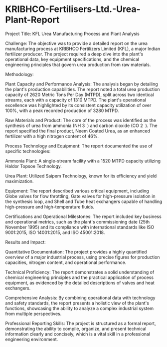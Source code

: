 # KRIBHCO-Fertilisers-Ltd.-Urea-Plant-Report

Project Title: KFL Urea Manufacturing Process and Plant Analysis

Challenge: The objective was to provide a detailed report on the urea manufacturing process at KRIBHCO Fertilizers Limited (KFL), a major Indian fertilizer producer. The project required a deep dive into the plant's operational data, key equipment specifications, and the chemical engineering principles that govern urea production from raw materials.

Methodology:

Plant Capacity and Performance Analysis: The analysis began by detailing the plant's production capabilities. The report noted a total urea production capacity of 2620 Metric Tons Per Day (MTPD), split across two identical streams, each with a capacity of 1310 MTPD. The plant's operational excellence was highlighted by its consistent capacity utilization of over 100%, with a peak recorded production of 3280 MTPD.

Raw Materials and Product: The core of the process was identified as the synthesis of urea from ammonia (NH 
3
​
 ) and carbon dioxide (CO 
2
​
 ). The report specified the final product, Neem Coated Urea, as an enhanced fertilizer with a high nitrogen content of 46%.

Process Technology and Equipment: The report documented the use of specific technologies:

Ammonia Plant: A single-stream facility with a 1520 MTPD capacity utilizing Haldor Topsoe Technology.

Urea Plant: Utilized Saipem Technology, known for its efficiency and yield maximization.

Equipment: The report described various critical equipment, including Globe valves for flow throttling, Gate valves for high-pressure isolation in the synthesis loop, and Shell and Tube heat exchangers capable of handling high-pressure and high-temperature fluids.

Certifications and Operational Milestones: The report included key business and operational metrics, such as the plant's commissioning date (25th November 1995) and its compliance with international standards like ISO 9001:2015, ISO 14001:2015, and ISO 45001:2018.

Results and Impact:

Quantitative Documentation: The project provides a highly quantified overview of a major industrial process, using precise figures for production capacities, nitrogen content, and operational performance.

Technical Proficiency: The report demonstrates a solid understanding of chemical engineering principles and the practical application of process equipment, as evidenced by the detailed descriptions of valves and heat exchangers.

Comprehensive Analysis: By combining operational data with technology and safety standards, the report presents a holistic view of the plant's functions, showcasing the ability to analyze a complex industrial system from multiple perspectives.

Professional Reporting Skills: The project is structured as a formal report, demonstrating the ability to compile, organize, and present technical information clearly and concisely, which is a vital skill in a professional engineering environment.
